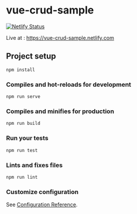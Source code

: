 # vue-crud-sample
[![Netlify Status](https://api.netlify.com/api/v1/badges/4d6bd549-d0d8-49e8-bc61-f3e93f39a3b0/deploy-status)](https://app.netlify.com/sites/vue-crud-sample/deploys)

Live at : https://vue-crud-sample.netlify.com

## Project setup
```
npm install
```

### Compiles and hot-reloads for development
```
npm run serve
```

### Compiles and minifies for production
```
npm run build
```

### Run your tests
```
npm run test
```

### Lints and fixes files
```
npm run lint
```

### Customize configuration
See [Configuration Reference](https://cli.vuejs.org/config/).
